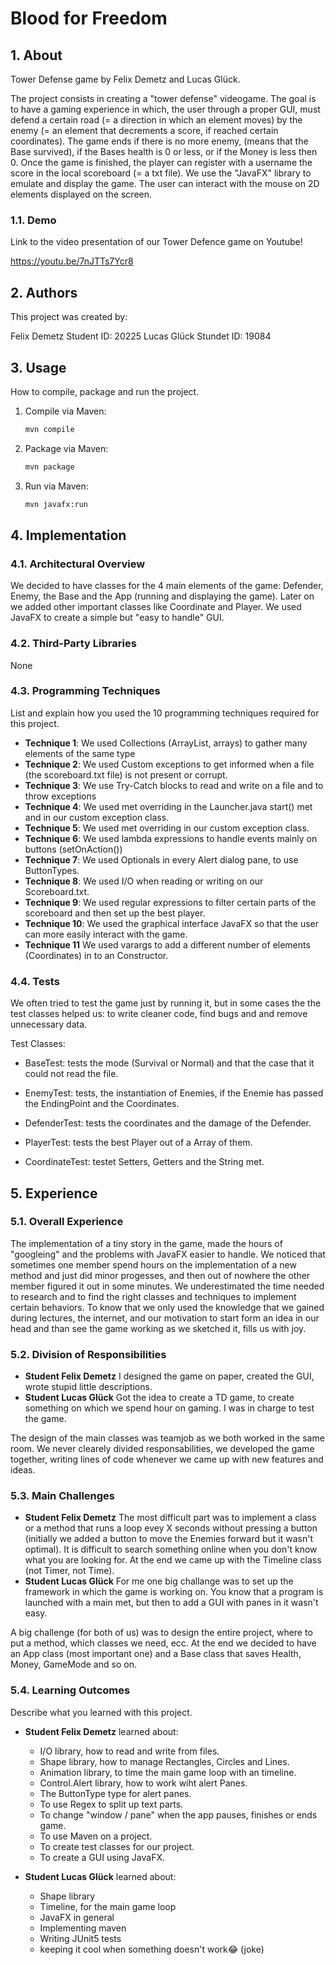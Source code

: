 # Blood for Freedom

## 1. About

Tower Defense game by Felix Demetz and Lucas Glück.

The project consists in creating a "tower defense" videogame. The goal is to have a gaming experience in which, the user through a proper GUI, must defend a certain road (= a direction in which an element moves) by the enemy (= an element that decrements a score, if reached certain coordinates). The game ends if there is no more enemy, (means that the Base survived), if the Bases health is 0 or less, or if the Money is less then 0. Once the game is finished, the player can register with a username the score in the local scoreboard (= a txt file). We use the "JavaFX" library to emulate and display the game. The user can interact with the mouse on 2D elements displayed on the screen. 

### 1.1. Demo

Link to the video presentation of our Tower Defence game on Youtube!

https://youtu.be/7nJTTs7Ycr8

## 2. Authors

This project was created by:

Felix Demetz Student ID: 20225
Lucas Glück Stundet ID: 19084

## 3. Usage

How to compile, package and run the project.

1. Compile via Maven:
   ```bash
   mvn compile
   ```
2. Package via Maven:
   ```bash
   mvn package
   ```
3. Run via Maven:
   ```bash
   mvn javafx:run
   ```

## 4. Implementation

### 4.1. Architectural Overview

We decided to have classes for the 4 main elements of the game: Defender, Enemy, the Base and the App (running and displaying the game). Later on we added other important classes like Coordinate and Player.
We used JavaFX to create a simple but "easy to handle" GUI.

### 4.2. Third-Party Libraries

None

### 4.3. Programming Techniques

List and explain how you used the 10 programming techniques required for this project.

- **Technique 1**: We used Collections (ArrayList, arrays) to gather many elements of the same type
- **Technique 2**: We used Custom exceptions to get informed when a file (the scoreboard.txt file) is not present or corrupt.
- **Technique 3**: We use Try-Catch blocks to read and write on a file and to throw exceptions
- **Technique 4**: We used met overriding in the Launcher.java start() met and in our custom exception class.
- **Technique 5**: We used met overriding in our custom exception class.
- **Technique 6**: We used lambda expressions to handle events mainly on buttons (setOnAction())
- **Technique 7**: We used Optionals in every Alert dialog pane, to use ButtonTypes.
- **Technique 8**: We used I/O when reading or writing on our Scoreboard.txt.
- **Technique 9**: We used regular expressions to filter certain parts of the scoreboard and then set up the best player.
- **Technique 10**: We used the graphical interface JavaFX so that the user can more easily interact with the game.
- **Technique 11** We used varargs to add a different number of elements (Coordinates) in to an Constructor.

### 4.4. Tests

We often tried to test the game just by running it, but in some cases the the test classes helped us: to write cleaner code, find bugs and and remove unnecessary data.

Test Classes:

- BaseTest: tests the mode (Survival or Normal) and that the case that it could not read the file.

- EnemyTest: tests, the instantiation of Enemies, if the Enemie has passed the EndingPoint and the Coordinates.

- DefenderTest: tests the coordinates and the damage of the Defender.

- PlayerTest: tests the best Player out of a Array of them.

- CoordinateTest: testet Setters, Getters and the String met.

## 5. Experience

### 5.1. Overall Experience

The implementation of a tiny story in the game, made the hours of "googleing" and the problems with JavaFX easier to handle. We noticed that sometimes one member spend hours on the implementation of a new method and just did minor progesses, and then out of nowhere the other member figured it out in some minutes. We underestimated the time needed to research and to find the right classes and techniques to implement certain behaviors.
To know that we only used the knowledge that we gained during lectures, the internet, and our motivation to start form an idea in our head and than see the game working as we sketched it, fills us with joy.

### 5.2. Division of Responsibilities

- **Student Felix Demetz** I designed the game on paper, created the GUI, wrote stupid little descriptions.
- **Student Lucas Glück** Got the idea to create a TD game, to create something on which we spend hour on gaming. I was in charge to test the game.

The design of the main classes was teamjob as we both worked in the same room.
We never clearely divided responsabilities, we developed the game together, writing lines of code whenever we came up with new features and ideas.

### 5.3. Main Challenges

- **Student Felix Demetz** The most difficult part was to implement a class or a method that runs a loop evey X seconds without pressing a button (initially we added a button to move the Enemies forward but it wasn't optimal). It is difficult to search something online when you don't know what you are looking for. At the end we came up with the Timeline class (not Timer, not Time).
- **Student Lucas Glück** For me one big challange was to set up the framework in which the game is working on. You know that a program is launched with a main met, but then to add a GUI with panes in it wasn't easy.

A big challenge (for both of us) was to design the entire project, where to put a method, which classes we need, ecc. At the end we decided to have an App class (most important one) and a Base class that saves Health, Money, GameMode and so on.

### 5.4. Learning Outcomes

Describe what you learned with this project.

- **Student Felix Demetz** learned about:
   - I/O library, how to read and write from files.
   - Shape library, how to manage Rectangles, Circles and Lines.
   - Animation library, to time the main game loop with an timeline.
   - Control.Alert library, how to work wiht alert Panes.
   - The ButtonType type for alert panes.
   - To use Regex to split up text parts.
   - To change "window / pane" when the app pauses, finishes or ends game.
   - To use Maven on a project.
   - To create test classes for our project.
   - To create a GUI using JavaFX.

- **Student Lucas Glück** learned about:
   - Shape library
   - Timeline, for the main game loop
   - JavaFX in general
   - Implementing maven
   - Writing JUnit5 tests
   - keeping it cool when something doesn't work😂 (joke)